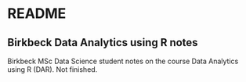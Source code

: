 # README
## Birkbeck Data Analytics using R notes
Birkbeck MSc Data Science student notes on the course Data Analytics using R (DAR). 
Not finished.
